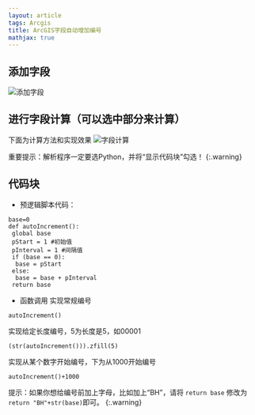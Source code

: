 ```yaml
---
layout: article
tags: Arcgis
title: ArcGIS字段自动增加编号
mathjax: true
---
```


## 添加字段 ##
![添加字段][1]
## 进行字段计算（可以选中部分来计算） ##
下面为计算方法和实现效果
![字段计算][2]

重要提示：解析程序一定要选Python，并将“显示代码块”勾选！
{:.warning}

## 代码块 ##
 - 预逻辑脚本代码：
```
base=0
def autoIncrement():
 global base
 pStart = 1 #初始值
 pInterval = 1 #间隔值
 if (base == 0): 
  base = pStart 
 else: 
  base = base + pInterval 
 return base
```
 - 函数调用
实现常规编号
```
autoIncrement()
```
实现给定长度编号，5为长度是5，如00001
```
(str(autoIncrement())).zfill(5)
```
实现从某个数字开始编号，下为从1000开始编号
```
autoIncrement()+1000
```

提示：如果你想给编号前加上字母，比如加上“BH”，请将 `return base` 修改为 `return "BH"+str(base)`即可。
{:.warning}



  [1]: http://blog.icehui.com/usr/uploads/2019/03/3958569915.png
  [2]: http://blog.icehui.com/usr/uploads/2019/03/3156433454.png
